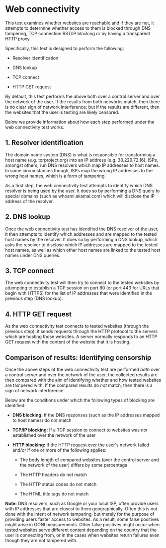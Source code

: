 # Web connectivity

This test examines whether websites are reachable and if they are not, it
attempts to determine whether access to them is blocked through DNS tampering,
TCP connection RST/IP blocking or by having a transparent HTTP proxy.

Specifically, this test is designed to perform the following:

* Resolver identification

* DNS lookup

* TCP connect

* HTTP GET request

By default, this test performs the above both over a control server and over the
network of the user. If the results from both networks match, then there is no
clear sign of network interference; but if the results are different, then the
websites that the user is testing are likely censored.

Below we provide information about how each step performed under the web
connectivity test works.

## 1. Resolver identification

The domain name system (DNS) is what is responsible for transforming a host name
(e.g. torproject.org) into an IP address (e.g. 38.229.72.16). ISPs, amongst
others, run DNS resolvers which map IP addresses to host names. In some
circumstances though, ISPs map the wrong IP addresses to the wrong host names,
which is a form of tampering.

As a first step, the web connectivity test attempts to identify which DNS
resolver is being used by the user. It does so by performing a DNS query to
special domains (such as whoami.akamai.com) which will disclose the IP address
of the resolver.

## 2. DNS lookup

Once the web connectivity test has identified the DNS resolver of the user, it
then attempts to identify which addresses and are mapped to the tested host
names by the resolver. It does so by performing a DNS lookup, which asks the
resolver to disclose which IP addresses are mapped to the tested host names, as
well as which other host names are linked to the tested host names under DNS
queries.

## 3. TCP connect

The web connectivity test will then try to connect to the tested websites by
attempting to establish a TCP session on port 80 (or port 443 for URLs that
begin with HTTPS) for the list of IP addresses that were identified in the
previous step (DNS lookup).

## 4. HTTP GET request

As the web connectivity test connects to tested websites (through the previous
step), it sends requests through the HTTP protocol to the servers which are
hosting those websites. A server normally responds to an HTTP GET request with
the content of the website that it is hosting.

## Comparison of results: Identifying censorship

Once the above steps of the web connectivity test are performed *both* over a
control server and over the network of the user, the collected results are then
compared with the aim of identifying whether and how tested websites are
tampered with. If the compared results do *not* match, then there is a sign of
network interference.

Below are the conditions under which the following types of blocking are
identified:

* **DNS blocking:** If the DNS responses (such as the IP addresses mapped to
    host names) do *not* match

* **TCP/IP blocking:** If a TCP session to connect to websites was *not*
    established over the network of the user

* **HTTP blocking:** If the HTTP request over the user's network failed and/or
    if one or more of the following applies:

    * The body length of compared websites (over the control server and the
      network of the user) differs by some percentage

    * The HTTP headers do not match

    * The HTTP status codes do not match

    * The HTML title tags do not match

**Note:** DNS resolvers, such as Google or your local ISP, often provide users
with IP addresses that are closest to them geographically. Often this is not
done with the intent of network tampering, but merely for the purpose of
providing users faster access to websites. As a result, some false positives
might arise in OONI measurements. Other false positives might occur when tested
websites serve different content depending on the country that the user is
connecting from, or in the cases when websites return failures even though they
are not tampered with.
